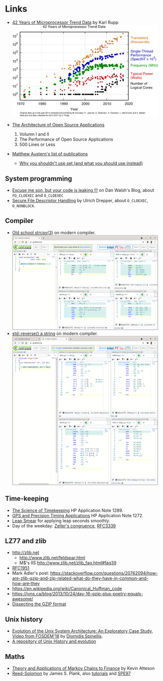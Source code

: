 # Links

* [42 Years of Microprocessor Trend Data](https://www.karlrupp.net/2018/02/42-years-of-microprocessor-trend-data/) by Karl Rupp
![42cpu](links/42-years-processor-trend.png)

* [The Architecture of Open Source Applications](http://aosabook.org)
    1. Volumn I and II
    1. The Performance of Open Source Applications
    1. 500 Lines or Less

* [Matthew Austern's list of publications](http://lafstern.org/matt/publications.html)
    * [Why you shouldn't use set (and what you should use instead)](http://lafstern.org/matt/col1.pdf)

## System programming

* [Excuse me son, but your code is leaking !!!](https://danwalsh.livejournal.com/53603.html) on Dan Walsh's Blog, about `FD_CLOEXEC` and `O_CLOEXEC`
* [Secure File Descriptor Handling](https://udrepper.livejournal.com/20407.html) by Ulrich Drepper, about `O_CLOEXEC`, `O_NONBLOCK`.

## Compiler

* [Old school strcpy(3)](https://godbolt.org/z/jr99qncW5) on modern compiler. ![strcpy](links/strcpy-assemble.png)
* [std::reverse() a string](https://godbolt.org/z/9crsYrWo1) on modern compiler. ![strcpy](links/reverse-string.png)

## Time-keeping

* [The Science of Timekeeping](http://www.allanstime.com/Publications/DWA/Science_Timekeeping/TheScienceOfTimekeeping.pdf) HP Application Note 1289.
* [GPS and Precision Timing Applications](http://leapsecond.com/hpan/an1272.pdf) HP Application Note 1272.
* [Leap Smear](https://developers.google.com/time/smear) for applying leap seconds smoothly.
* Day of the weekday: [Zeller's congruence](https://en.wikipedia.org/wiki/Zeller%27s_congruence),
  [RFC3339](https://tools.ietf.org/html/rfc3339#appendix-B)

## LZ77 and zlib
* <http://zlib.net>
    * <http://www.zlib.net/feldspar.html>
    * M$'s IIS <http://www.zlib.net/zlib_faq.html#faq39>
* [RFC1951](https://tools.ietf.org/html/rfc1951)
* Mark Adler's post: <https://stackoverflow.com/questions/20762094/how-are-zlib-gzip-and-zip-related-what-do-they-have-in-common-and-how-are-they>
* <https://en.wikipedia.org/wiki/Canonical_Huffman_code>
* <https://jvns.ca/blog/2013/10/24/day-16-gzip-plus-poetry-equals-awesome/>
* [Dissecting the GZIP format](http://www.infinitepartitions.com/art001.html)

## Unix history

* [Evolution of the Unix System Architecture: An Exploratory Case Study](https://dx.doi.org/10.1109/TSE.2019.2892149), [Video from FOSDEM'18](https://youtu.be/FbDebSinSQo) by [Diomidis Spinellis](https://www2.dmst.aueb.gr/dds/).
* [A repository of Unix History and evolution](https://www2.dmst.aueb.gr/dds/pubs/jrnl/2016-EMPSE-unix-history/html/unix-history.html)

## Maths

* [Theory and Applications of Markov Chains to Finance](http://www.atteson.com/Markov/) by Kevin Atteson
* [Reed-Solomon](http://web.eecs.utk.edu/~plank/plank/papers/CS-05-569.html) by James S. Plank,
also [tutorials](http://web.eecs.utk.edu/~plank/plank/www/software.html) and
[SPE97](http://cgi.di.uoa.gr/~ad/M155/Papers/RS-Tutorial.pdf)

